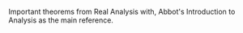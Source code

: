 Important theorems from Real Analysis with, Abbot's Introduction to Analysis as the main reference.
